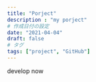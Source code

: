 ```yaml
---
title: "Porject"
description : "my porject"
# 作成日付の設定
date: "2021-04-04"
draft: false
# タグ
tags: ["project", "GitHub"]
---
```

develop now


